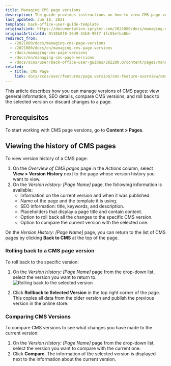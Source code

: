 ```yaml
---
title: Managing CMS page versions
description: The guide provides instructions on how to view CMS page versions, roll back to a specific version or view SEO information in the Back Office.
last_updated: Jun 18, 2021
template: back-office-user-guide-template
originalLink: https://documentation.spryker.com/2021080/docs/managing-cms-page-versions
originalArticleId: 0110b8f0-26d9-41b8-99f7-1fc55efba8be
redirect_from:
  - /2021080/docs/managing-cms-page-versions
  - /2021080/docs/en/managing-cms-page-versions
  - /docs/managing-cms-page-versions
  - /docs/en/managing-cms-page-versions
  - /docs/scos/user/back-office-user-guides/202200.0/content/pages/managing-cms-page-versions.html
related:
  - title: CMS Page
    link: docs/scos/user/features/page.version/cms-feature-overview/cms-pages-overview.html
---
```



This article describes how you can manage versions of CMS pages: view general information, SEO details, compare CMS versions, and roll back to the selected version or discard changes to a page.

## Prerequisites

To start working with CMS page versions, go to **Content&nbsp;<span aria-label="and then">></span> Pages**.

## Viewing the history of CMS pages

To view version history of a CMS page:
1. On the *Overview of CMS pages* page in the _Actions_ column, select **View&nbsp;<span aria-label="and then">></span> Version History** next to the page whose version history you want to view.
2. On the *Version History: [Page Name]* page, the following information is available:
    * Information on the current version and when it was published.
    * Name of the page and the template it is using.
    * SEO information: title, keywords, and description.
    * Placeholders that display a page title and contain content.
    * Option to roll back all the changes to the specific CMS version.
    * Option to compare the current version with the selected one.

On the *Version History: [Page Name]* page, you can return to the list of CMS pages by clicking **Back to CMS** at the top of the page.

### Rolling back to a CMS page version

To roll back to the specific version:
1. On the *Version History: [Page Name]* page from the drop-down list, select the version you want to return to.
![Rolling back to the selected version](https://spryker.s3.eu-central-1.amazonaws.com/docs/User+Guides/Back+Office+User+Guides/Content+Management+System/Pages/CMS+Pages+Versioning/page-versioning.png)

2. Click **Rollback to Selected Version** in the top right corner of the page. This copies all data from the older version and publish the previous version in the online store.


### Comparing CMS Versions
To compare CMS versions to see what changes you have made to the current version:
1. On the *Version History: [Page Name]* page from the drop-down list, select the version you want to compare with the current one.
2. Click **Compare**. The information of the selected version is displayed next to the information about the current version.

